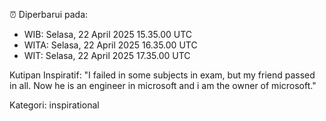 ⏰ Diperbarui pada:
- WIB: Selasa, 22 April 2025 15.35.00 UTC
- WITA: Selasa, 22 April 2025 16.35.00 UTC
- WIT: Selasa, 22 April 2025 17.35.00 UTC

Kutipan Inspiratif:
"I failed in some subjects in exam, but my friend passed in all. Now he is an engineer in microsoft and i am the owner of microsoft."


Kategori: inspirational

